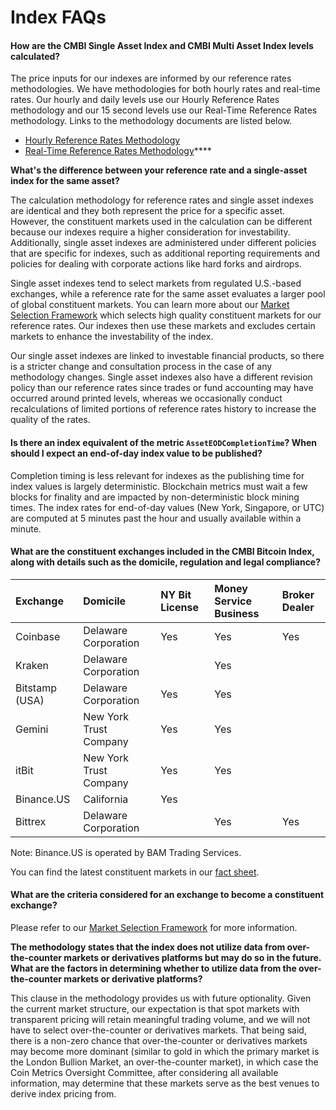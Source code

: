 # Index FAQs

#### **How are the CMBI Single Asset Index and CMBI Multi Asset Index levels calculated?** 

The price inputs for our indexes are informed by our reference rates methodologies.  We have methodologies for both hourly rates and real-time rates. Our hourly and daily levels use our Hourly Reference Rates methodology and our 15 second levels use our Real-Time Reference Rates methodology. Links to the methodology documents are listed below. 

* [Hourly Reference Rates Methodology](https://coinmetrics.io/reference-rates-methodology/) 
* [Real-Time Reference Rates Methodology](https://coinmetrics.io/rtrr-methodology/)\*\*\*\*

**What's the difference between your reference rate and a single-asset index for the same asset?** 

The calculation methodology for reference rates and single asset indexes are identical and they both represent the price for a specific asset. However, the constituent markets used in the calculation can be different because our indexes require a higher consideration for investability. Additionally, single asset indexes are administered under different policies that are specific for indexes, such as additional reporting requirements and policies for dealing with corporate actions like hard forks and airdrops. 

Single asset indexes tend to select markets from regulated U.S.-based exchanges, while a reference rate for the same asset evaluates a larger pool of global constituent markets. You can learn more about our [Market Selection Framework](https://coinmetrics.io/reference-rates-market-selection-framework/) which selects high quality constituent markets for our reference rates. Our indexes then use these markets and excludes certain markets to enhance the investability of the index.  

Our single asset indexes are linked to investable financial products, so there is a stricter change and consultation process in the case of any methodology changes. Single asset indexes also have a different revision policy than our reference rates since trades or fund accounting may have occurred around printed levels, whereas we occasionally conduct recalculations of limited portions of reference rates history to increase the quality of the rates.  

#### **Is there an index equivalent of the metric `AssetEODCompletionTime`? When should I expect an end-of-day index value to be published?**

Completion timing is less relevant for indexes as the publishing time for index values is largely deterministic. Blockchain metrics must wait a few blocks for finality and are impacted by non-deterministic block mining times. The index rates for end-of-day values \(New York, Singapore, or UTC\) are computed at 5 minutes past the hour and usually available within a minute. 

#### **What are the constituent exchanges included in the CMBI Bitcoin Index, along with details such as the domicile, regulation and legal compliance?**

| **Exchange** | **Domicile** | **NY Bit License**   | **Money Service Business** | **Broker Dealer** |
| :--- | :--- | :--- | :--- | :--- |
| Coinbase  | Delaware Corporation | Yes | Yes | Yes |
| Kraken  | Delaware Corporation |  | Yes |  |
| Bitstamp \(USA\)  | Delaware Corporation | Yes | Yes |  |
| Gemini  | New York Trust Company | Yes | Yes |  |
| itBit  | New York Trust Company | Yes | Yes |  |
| Binance.US | California | Yes |  |  |
| Bittrex  | Delaware Corporation |  | Yes | Yes |

Note: Binance.US is operated by BAM Trading Services. 

You can find the latest constituent markets in our [fact sheet](https://cmbi-indexes.coinmetrics.io/cmbibtc).

#### **What are the criteria considered for an exchange to become a constituent exchange?**

Please refer to our [Market Selection Framework](https://coinmetrics.io/reference-rates-market-selection-framework/) for more information. 

**The methodology states that the index does not utilize data from over-the-counter markets or derivatives platforms but may do so in the future. What are the factors in determining whether to utilize data from the over-the-counter markets or derivative platforms?**

This clause in the methodology provides us with future optionality. Given the current market structure, our expectation is that spot markets with transparent pricing will retain meaningful trading volume, and we will not have to select over-the-counter or derivatives markets. That being said, there is a non-zero chance that over-the-counter or derivatives markets may become more dominant \(similar to gold in which the primary market is the London Bullion Market, an over-the-counter market\), in which case the Coin Metrics Oversight Committee, after considering all available information, may determine that these markets serve as the best venues to derive index pricing from.

